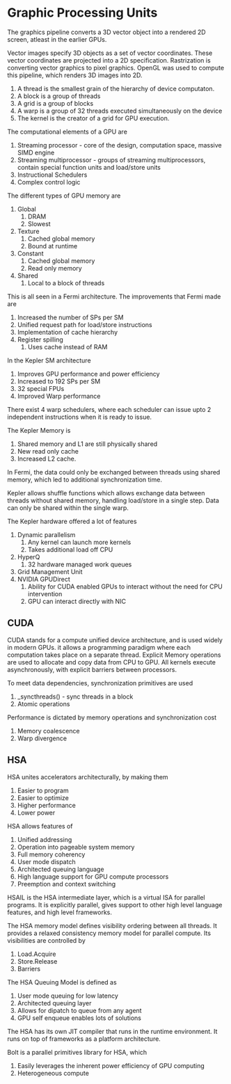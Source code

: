 # Graphic Processing Units

The graphics pipeline converts a 3D vector object into a rendered 2D screen, atleast in the earlier GPUs.

Vector images specify 3D objects as a set of vector coordinates. These vector coordinates are projected into a 2D specification. Rastrization is converting vector graphics to pixel graphics. OpenGL was used to compute this pipeline, which renders 3D images into 2D.

1. A thread is the smallest grain of the hierarchy of device computaton.
2. A block is a group of threads
3. A grid is a group of blocks
4. A warp is a group of 32 threads executed simultaneously on the device
5. The kernel is the creator of a grid for GPU execution.

The computational elements of a GPU are
1. Streaming processor - core of the design, computation space, massive SIMD engine
2. Streaming multiprocessor - groups of streaming multiprocessors, contain special function units and load/store units
3. Instructional Schedulers
4. Complex control logic

The different types of GPU memory are
1. Global
   1. DRAM
   2. Slowest
2. Texture
   1. Cached global memory
   2. Bound at runtime
3. Constant
   1. Cached global memory
   2. Read only memory
4. Shared
   1. Local to a block of threads

This is all seen in a Fermi architecture. The improvements that Fermi made are
1. Increased the number of SPs per SM
2. Unified request path for load/store instructions
3. Implementation of cache hierarchy
4. Register spilling
   1. Uses cache instead of RAM

In the Kepler SM architecture
1. Improves GPU performance and power efficiency
2. Increased to 192 SPs per SM
3. 32 special FPUs
4. Improved Warp performance

There exist 4 warp schedulers, where each scheduler can issue upto 2 independent instructions when it is ready to issue.

The Kepler Memory is
1. Shared memory and L1 are still physically shared
2. New read only cache
3. Increased L2 cache.

In Fermi, the data could only be exchanged between threads using shared memory, which led to additional synchronization time.

Kepler allows shuffle functions which allows exchange data between threads without shared memory, handling load/store in a single step. Data can only be shared within the single warp.

The Kepler hardware offered a lot of features
1. Dynamic parallelism
   1. Any kernel can launch more kernels
   2. Takes additional load off CPU
2. HyperQ
   1. 32 hardware managed work queues
3. Grid Management Unit
4. NVIDIA GPUDirect
   1. Ability for CUDA enabled GPUs to interact without the need for CPU intervention
   2. GPU can interact directly with NIC

## CUDA

CUDA stands for a compute unified device architecture, and is used widely in modern GPUs. it allows a programming paradigm where each computation takes place on a separate thread.
Explicit Memory operations are used to allocate and copy data from CPU to GPU. All kernels execute asynchronously, with explicit barriers between processors.

To meet data dependencies, synchronization primitives are used
1. _syncthreads() - sync threads in a block
2. Atomic operations

Performance is dictated by memory operations and synchronization cost
1. Memory coalescence
2. Warp divergence

## HSA

HSA unites accelerators architecturally, by making them
1. Easier to program
2. Easier to optimize
3. Higher performance
4. Lower power

HSA allows features of
1. Unified addressing
2. Operation into pageable system memory
3. Full memory coherency
4. User mode dispatch
5. Architected queuing language
6. High language support for GPU compute processors
7. Preemption and context switching

HSAIL is the HSA intermediate layer, which is a virtual ISA for parallel programs. It is explicitly parallel, gives support to other high level language features, and high level frameworks.

The HSA memory model defines visibility ordering between all threads. It provides a relaxed consistency memory model for parallel compute. Its visibilities are controlled by 
1. Load.Acquire
2. Store.Release
3. Barriers

The HSA Queuing Model is defined as
1. User mode queuing for low latency
2. Architected queuing layer
3. Allows for dipatch to queue from any agent
4. GPU self enqueue enables lots of solutions

The HSA has its own JIT compiler that runs in the runtime environment. It runs on top of frameworks as a platform architecture.

Bolt is a parallel primitives library for HSA, which
1. Easily leverages the inherent power efficiency of GPU computing
2. Heterogeneous compute